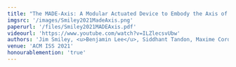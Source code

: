 ```yaml
---
title: "The MADE-Axis: A Modular Actuated Device to Embody the Axis of a Data Dimension"
imgsrc: '/images/Smiley2021MadeAxis.png'
paperurl: '/files/Smiley2021MADEAxis.pdf'
videourl: 'https://www.youtube.com/watch?v=ILZlecsvUbw'
authors: 'Jim Smiley, <u>Benjamin Lee</u>, Siddhant Tandon, Maxime Cordeil, Lonni Besançon, Jarrod Knibbe, Bernhard Jenny, Tim Dwyer'
venue: 'ACM ISS 2021'
honourablemention: 'true'
---
```

